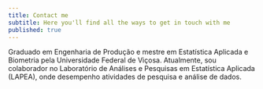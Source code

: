 ```yaml
---
title: Contact me
subtitle: Here you'll find all the ways to get in touch with me
published: true
---
```









Graduado em Engenharia de Produção e mestre em Estatística Aplicada e Biometria pela Universidade Federal de Viçosa. Atualmente, sou colaborador no Laboratório de Análises e Pesquisas em Estatística Aplicada (LAPEA), onde desempenho atividades de pesquisa e análise de dados.



